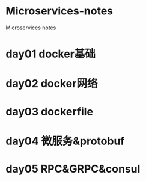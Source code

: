 # Microservices-notes
Microservices notes

# day01 docker基础

# day02 docker网络

# day03 dockerfile

# day04 微服务&protobuf

# day05 RPC&GRPC&consul